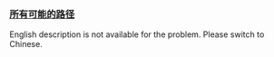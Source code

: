### [所有可能的路径](https://leetcode.com/problems/bP4bmD)

<p>English description is not available for the problem. Please switch to Chinese.</p>
